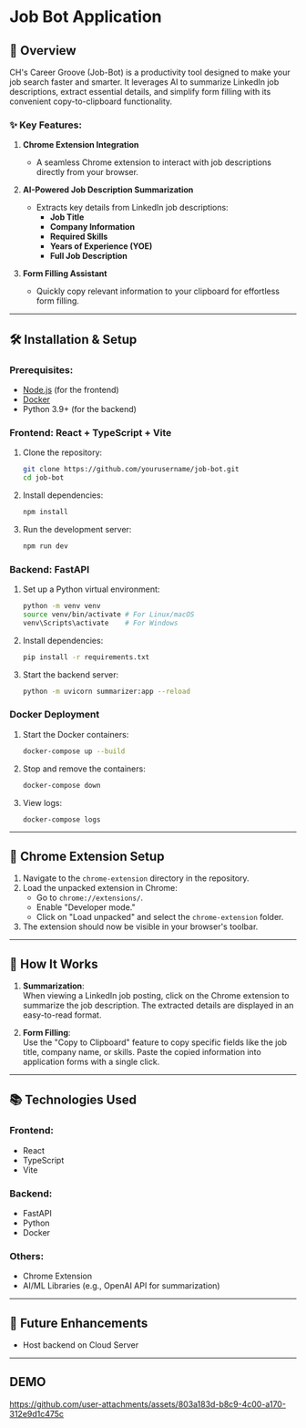 # Job Bot Application

## 🚀 Overview
CH's Career Groove (Job-Bot) is a productivity tool designed to make your job search faster and smarter. It leverages AI to summarize LinkedIn job descriptions, extract essential details, and simplify form filling with its convenient copy-to-clipboard functionality.

### ✨ Key Features:
1. **Chrome Extension Integration**  
   - A seamless Chrome extension to interact with job descriptions directly from your browser.
   
2. **AI-Powered Job Description Summarization**  
   - Extracts key details from LinkedIn job descriptions:
     - **Job Title**  
     - **Company Information**  
     - **Required Skills**  
     - **Years of Experience (YOE)**  
     - **Full Job Description**
   
3. **Form Filling Assistant**  
   - Quickly copy relevant information to your clipboard for effortless form filling.

---

## 🛠️ Installation & Setup

### Prerequisites:
- [Node.js](https://nodejs.org/) (for the frontend)  
- [Docker](https://www.docker.com/)  
- Python 3.9+ (for the backend)

### Frontend: React + TypeScript + Vite
1. Clone the repository:  
   ```bash
   git clone https://github.com/yourusername/job-bot.git
   cd job-bot
   ```

2. Install dependencies:  
   ```bash
   npm install
   ```

3. Run the development server:  
   ```bash
   npm run dev
   ```

### Backend: FastAPI
1. Set up a Python virtual environment:  
   ```bash
   python -m venv venv
   source venv/bin/activate # For Linux/macOS
   venv\Scripts\activate    # For Windows
   ```

2. Install dependencies:  
   ```bash
   pip install -r requirements.txt
   ```

3. Start the backend server:  
   ```bash
   python -m uvicorn summarizer:app --reload
   ```

### Docker Deployment
1. Start the Docker containers:
   ```bash
   docker-compose up --build
   ```
2. Stop and remove the containers:
   ```bash
   docker-compose down
   ```
3. View logs:
   ```bash
   docker-compose logs
   ```

---

## 🧩 Chrome Extension Setup

1. Navigate to the `chrome-extension` directory in the repository.
2. Load the unpacked extension in Chrome:
   - Go to `chrome://extensions/`.
   - Enable "Developer mode."
   - Click on "Load unpacked" and select the `chrome-extension` folder.
3. The extension should now be visible in your browser's toolbar.

---

## 🔮 How It Works

1. **Summarization**:  
   When viewing a LinkedIn job posting, click on the Chrome extension to summarize the job description. The extracted details are displayed in an easy-to-read format.
   
2. **Form Filling**:  
   Use the "Copy to Clipboard" feature to copy specific fields like the job title, company name, or skills. Paste the copied information into application forms with a single click.

---

## 📚 Technologies Used

### Frontend:
- React
- TypeScript
- Vite

### Backend:
- FastAPI
- Python
- Docker

### Others:
- Chrome Extension
- AI/ML Libraries (e.g., OpenAI API for summarization)

---

## 🌟 Future Enhancements
- Host backend on Cloud Server

- ---
## DEMO

https://github.com/user-attachments/assets/803a183d-b8c9-4c00-a170-312e9d1c475c

